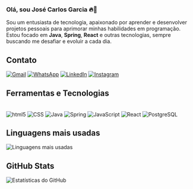 ### Olá, sou José Carlos Garcia 🔥👊  
Sou um entusiasta de tecnologia, apaixonado por aprender e desenvolver projetos pessoais para aprimorar minhas habilidades em programação. Estou focado em **Java**, **Spring**, **React** e outras tecnologias, sempre buscando me desafiar e evoluir a cada dia.

## Contato
[![Gmail](https://img.shields.io/badge/Gmail-D14836?style=for-the-badge&logo=gmail&logoColor=white)](mailto:garcia.carlosfilho@gmail.com)
[![WhatsApp](https://img.shields.io/badge/WhatsApp-25D366?style=for-the-badge&logo=whatsapp&logoColor=white)](https://wa.me/017991660410)
[![LinkedIn](https://img.shields.io/badge/LinkedIn-0077B5?style=for-the-badge&logo=linkedin&logoColor=white)](https://www.linkedin.com/in/carlos-garcia-jose/)
[![Instagram](https://img.shields.io/badge/Instagram-E4405F?style=for-the-badge&logo=instagram&logoColor=white)](https://www.instagram.com/carlosgnat/)

## Ferramentas e Tecnologias

<div style="display: inline_block"><br/>
  <img align="center" alt="html5" src="https://img.shields.io/badge/HTML5-E34F26?style=for-the-badge&logo=html5&logoColor=white" />
  <img align="center" alt="CSS" src="https://img.shields.io/badge/CSS-239120?&style=for-the-badge&logo=css3&logoColor=white" />
  <img align="center" alt="Java" src="https://img.shields.io/badge/Java-ED8B00?style=for-the-badge&logo=openjdk&logoColor=white" />
  <img align="center" alt="Spring" src="https://img.shields.io/badge/Spring-6DB33F?style=for-the-badge&logo=spring&logoColor=white" />
  <img align="center" alt="JavaScript" src="https://img.shields.io/badge/JavaScript-F7DF1E?style=for-the-badge&logo=javascript&logoColor=black" />
  <img align="center" alt="React" src="https://img.shields.io/badge/React-20232A?style=for-the-badge&logo=react&logoColor=61DAFB" />
  <img align="center" alt="PostgreSQL" src="https://img.shields.io/badge/PostgreSQL-316192?style=for-the-badge&logo=postgresql&logoColor=white" />
</div>


## Linguagens mais usadas
![Linguagens mais usadas](https://github-readme-stats.vercel.app/api/top-langs/?username=CarlosVigna&layout=compact&theme=blue-green)


## GitHub Stats
![Estatísticas do GitHub](https://github-readme-stats.vercel.app/api?username=CarlosVigna&show_icons=true&theme=blue-green)

